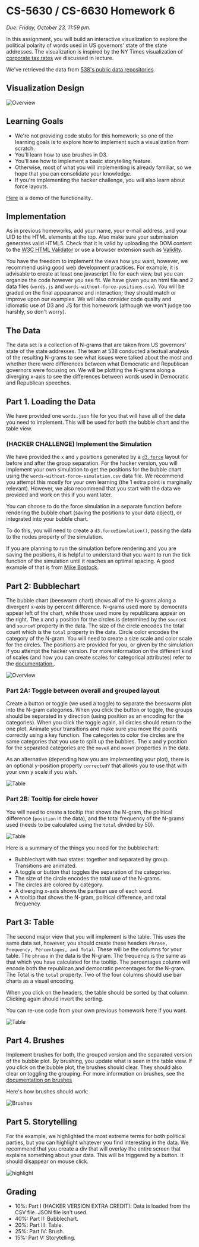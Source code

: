 # CS-5630 / CS-6630 Homework 6
*Due: Friday, October 23, 11:59 pm.*

In this assignment, you will build an interactive visualization to explore the political polarity of words used in US governors' state of the state addresses. The visualization is inspired by the NY Times visualization of [corporate tax rates](https://archive.nytimes.com/www.nytimes.com/interactive/2013/05/25/sunday-review/corporate-taxes.html) we discussed in lecture.

We've retrieved the data from [538's public data repositories](https://github.com/fivethirtyeight/data/blob/master/state-of-the-state/words.csv).

## Visualization Design


![Overview](figs/overview.gif)

## Learning Goals
* We're not providing code stubs for this homework; so one of the learning goals is to explore how to implement such a visualization from scratch. 
* You'll learn how to use brushes in D3. 
* You'll see how to implement a basic storytelling feature. 
* Otherwise, most of what you will implementing is already familiar, so we hope that you can consolidate your knowledge. 
* If you're implementing the hacker challenge, you will also learn about force layouts. 

[Here](assets/demo.mp4) is a demo of the functionality..

## Implementation

As in previous homeworks, add your name, your e-mail address, and your UID to the HTML elements at the top. Also make sure your submission generates valid HTML5. Check that it is valid by uploading the DOM content to the [W3C HTML Validator](https://validator.w3.org/) or use a browser extension such as [Validity](https://chrome.google.com/webstore/detail/validity/bbicmjjbohdfglopkidebfccilipgeif?hl=en-GB).


You have the freedom to implement the views how you want, however, we recommend using good web development practices. For example, it is advisable to create at least one javascript file for each view, but you can organize the code however you see fit. We have given you an html file and 2 data files (`words.js` and `words-without-force-positions.csv`). You will be graded on the final appearance and interaction; they should match or improve upon our examples. We will also consider code quality and idiomatic use of D3 and JS for this homework (although we won't judge too harshly, so don't worry). 

## The Data
The data set is a collection of N-grams that are taken from US governors' state of the state addresses. The team at 538 conducted a textual analysis of the resulting N-grams to see what issues were talked about the most and whether there were differences between what Democratic and Republican governors were focusing on. We will be plotting the N-grams along a diverging x-axis to see the differences between words used in Democratic and Republican speeches.

## Part 1. Loading the Data
We have provided one `words.json` file for you that will have all of the data you need to implement. This will be used for both the bubble chart and the table view. 

### (HACKER CHALLENGE) Implement the Simulation

We have provided the `x` and `y` positions generated by a [`d3.force`](https://github.com/d3/d3-force) layout for before and after the group separation. For the hacker version, you will implement your own simulation to get the positions for the bubble chart using the `words-without-force-simulation.csv` data file. We recommend you attempt this mostly for your own learning (the 1 extra point is marginally relevant). However, we also recommend that you start with the data we provided and work on this if you want later. 

You can choose to do the force simulation in a separate function before rendering the bubble chart (saving the positions to your data object), or integrated into your bubble chart. 

To do this, you will need to create a `d3.forceSimulation()`, passing the data to the nodes property of the simulation.

If you are planning to run the simulation before rendering and you are saving the positions, it is helpful to understand that you want to run the tick function of the simulation until it reaches an optimal spacing. A good example of that is from [Mike Bostock](https://bl.ocks.org/mbostock/1667139).

## Part 2: Bubblechart
The bubble chart (beeswarm chart) shows all of the N-grams along a divergent x-axis by percent difference. N-grams used more by democrats appear left of the chart, while those used more by republicans appear on the right. The x and y position for the circles is determined by the `sourceX` and `sourceY` property in the data. The size of the circle encodes the total count which is the `total` property in the data. Circle color encodes the category of the N-gram. You will need to create a size scale and color scale for the circles. The positions are provided for you, or given by the simulation if you attempt the hacker version. For more information on the different kind of scales (and how you can create scales for categorical attributes) refer to the [documentation.](https://github.com/d3/d3-scale).

![Overview](figs/bubblechart.png)

### Part 2A: Toggle between overall and grouped layout
Create a button or toggle (we used a toggle) to separate the beeswarm plot into the N-gram categories. When you click the button or toggle, the groups should be separated in y direction (using position as an encoding for the categories). When you click the toggle again, all circles should return to the one plot. Animate your transitions and make sure you move the points correctly using a key function. The categories to color the circles are the same categories that you use to split up the bubbles. The x and y position for the separated categories are the `moveX` and `moveY` properties in the data.

As an alternative (depending how you are implementing your plot), there is an optional y-position property `correctedY` that allows you to use that with your own y scale if you wish. 

![Table](figs/separate.gif)

### Part 2B: Tooltip for circle hover
You will need to create a tooltip that shows the N-gram, the political difference (`position` in the data), and the total frequency of the N-grams used (needs to be calculated using the `total` divided by 50).

![Table](figs/tooltip.png)

Here is a summary of the things you need for the bubblechart:
* Bubblechart with two states: together and separated by group. Transitions are animated.
* A toggle or button that toggles the separation of the categories.
* The size of the circle encodes the total use of the N-grams.
* The circles are colored by category.
* A diverging x-axis shows the partisan use of each word.
* A tooltip that shows the N-gram, political difference, and total frequency.

## Part 3: Table
The second major view that you will implement is the table. This uses the same data set, however, you should create these headers `Phrase, Frequency, Percentages, and Total`. These will be the columns for your table. The `phrase` in the data is the N-gram. The frequency is the same as that which you have calculated for the tooltip. The percentages column will encode both the republican and democratic percentages for the N-gram. The Total is the `total` property. Two of the four columns should use bar charts as a visual encoding.

When you click on the headers, the table should be sorted by that column. Clicking again should invert the sorting.

You can re-use code from your own previous homework here if you want. 

![Table](figs/table-view.png)


## Part 4. Brushes
Implement brushes for both, the grouped version and the separated version of the bubble plot. By brushing, you update what is seen in the table view. If you click on the bubble plot, the brushes should clear. They should also clear on toggling the grouping. For more information on brushes, see the [documentation on brushes](https://github.com/d3/d3-brush)

Here's how brushes should work:

![Brushes](figs/brushes.gif)

## Part 5. Storytelling
For the example, we highlighted the most extreme terms for both political parties, but you can highlight whatever you find interesting in the data. We recommend that you create a div that will overlay the entire screen that explains something about your data. This will be triggered by a button. It should disappear on mouse click.
 
![highlight](figs/highlight.png)


## Grading

* 10%: Part I (HACKER VERSION EXTRA CREDIT): Data is loaded from the CSV file. JSON file isn't used.   
* 40%: Part II: Bubblechart.  
* 20%: Part III: Table.   
* 25%: Part IV: Brush.
* 15%: Part V: Storytelling.     




